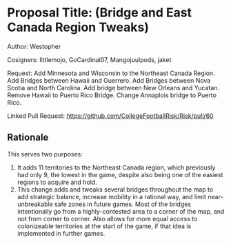 # Proposal Title: (Bridge and East Canada Region Tweaks)
Author: Westopher

Cosigners: littlemojo, GoCardinal07, Mangojuulpods, jaket 

Request: Add Minnesota and Wisconsin to the Northeast Canada Region. Add Bridges between Hawaii and Guerrero. Add Bridges between Nova Scotia and North Carolina. Add bridge between New Orleans and Yucatan. Remove Hawaii to Puerto Rico Bridge. Change Annaplois bridge to Puerto Rico. 

Linked Pull Request: https://github.com/CollegeFootballRisk/Risk/pull/60

## Rationale

This serves two purposes:
1. It adds 11 territories to the Northeast Canada region, which previously had only 9, the lowest in the game, despite also being one of the easiest regions to acquire and hold. 
2. This change adds and tweaks several bridges throughout the map to add strategic balance, increase mobility in a rational way, and limit near-unbreakable safe zones in future games. Most of the bridges intentionally go from a highly-contested area to a corner of the map, and not from corner to corner. Also allows for more equal access to colonizeable territories at the start of the game, if that idea is implemented in further games.
